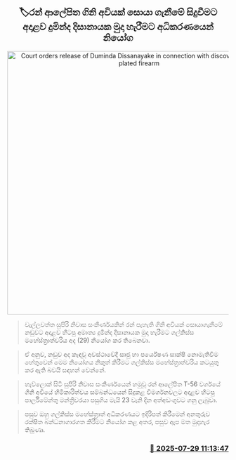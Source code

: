 <p align='center'><b><h2 align='center' title='Court orders release of Duminda Dissanayake in connection with discovery of gold-plated firearm'>🏷රන් ආලේපිත ගිනි අවියක් සොයා ගැනීමේ සිදුවීමට අදාළව දුමින්ද දිසානායක මුදා හැරීමට අධිකරණයෙන් නියෝග</h2></b></p>
<p align='center'><img src='https://helakuru.sgp1.cdn.digitaloceanspaces.com/esana/images/lib/duminda-disanayake-new.jpg' width='600' alt='Court orders release of Duminda Dissanayake in connection with discovery of gold-plated firearm'></p>

> වැල්ලවත්ත සුපිරි නිවාස සංකීර්ණයකින් රන් පැහැති ගිනි අවියක් සොයාගැනීමේ නඩුවට අදාළව හිටපු අමාත්‍ය දුමින්ද දිසානායක මුදා හැරීමට ගල්කිස්ස මහේස්ත්‍රාත්වරිය අද (29) නියෝග කර තිබෙනවා.

> ඒ අනුව, නඩුව අද කැඳවූ අවස්ථාවේදී සෘජු හා පර්යේෂණ සාක්ෂි නොමැතිවීම හේතුවෙන් මෙම නියෝගය නිකුත් කිරීමට ගල්කිස්ස මහේස්ත්‍රාත්වරිය කටයුතු කර ඇති බවයි සඳහන් වෙන්නේ.

> හැව්ලොක් සිටි සුපිරි නිවාස සංකීර්ණයෙන් හමුවූ රන් ආලේපිත T-56 වර්ගයේ ගිනි අවියේ හිමිකාරිත්වය සම්බන්ධයෙන් සිදුකළ විමර්ශනවලට අදාළව හිටපු පාර්ලිමේන්තු මන්ත්‍රීවරයා පසුගිය මැයි 23 වැනි දින අත්අඩංගුවට ගනු ලැබුවා.

> පසුව ඔහු ගල්කිස්ස මහේස්ත්‍රාත් අධිකරණයට ඉදිරිපත් කිරීමෙන් අනතුරුව රක්ෂිත බන්ධනාගාරගත කිරීමට නියෝග කළ අතර, පසුව ඇප මත මුදාහැර තිබුණා.



<h3 align='right'><a href='https://www.helakuru.lk/esana/p/112251/'>📅 2025-07-29 11:13:47</a></h3>
